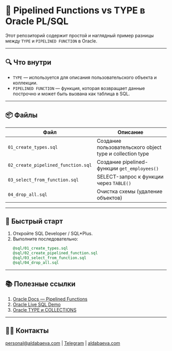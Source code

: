 # 🚀 Pipelined Functions vs TYPE в Oracle PL/SQL

Этот репозиторий содержит простой и наглядный пример разницы между `TYPE` и `PIPELINED FUNCTION` в Oracle.

---

## 🔍 Что внутри

- `TYPE` — используется для описания пользовательского объекта и коллекции.
- `PIPELINED FUNCTION` — функция, которая возвращает данные построчно и может быть вызвана как таблица в SQL.

---

## 📦 Файлы

| Файл                             | Описание |
|----------------------------------|----------|
| `01_create_types.sql`           | Создание пользовательского object type и collection type |
| `02_create_pipelined_function.sql` | Создание pipelined-функции `get_employees()` |
| `03_select_from_function.sql`   | SELECT-запрос к функции через `TABLE()` |
| `04_drop_all.sql`               | Очистка схемы (удаление объектов) |

---

## 📌 Быстрый старт

1. Откройте SQL Developer / SQL*Plus.
2. Выполните последовательно:
   ```sql
   @sql/01_create_types.sql
   @sql/02_create_pipelined_function.sql
   @sql/03_select_from_function.sql
   @sql/04_drop_all.sql


---

## 📚 Полезные ссылки

1. [Oracle Docs — Pipelined Functions](https://docs.oracle.com/en/database/oracle/oracle-database/23/lnpls/plsql-subprograms.html#GUID-6FFDC003-3B1C-43D1-A1CE-59A8DA47145E)
2. [Oracle Live SQL Demo](https://livesql.oracle.com/)
3. [Oracle TYPE и COLLECTIONS](https://docs.oracle.com/en/database/oracle/oracle-database/23/lnpls/plsql-collections-and-records.html)

---

## 👩‍💻 Контакты
[personal@aldabaeva.com](mailto:personal@aldabaeva.com) | [Telegram](https://t.me/skiperkrut) | [aldabaeva.com](https://aldabaeva.com)